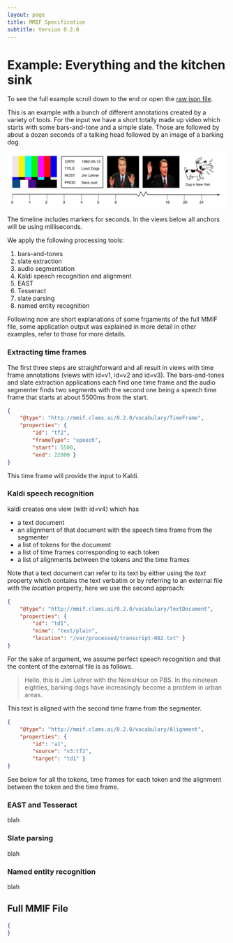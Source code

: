 ```yaml
---
layout: page
title: MMIF Specification
subtitle: Version 0.2.0
---
```


# Example: Everything and the kitchen sink

To see the full example scroll down to the end or open the [raw json file](raw.json).

This is an example with a bunch of different annotations created by a variety of tools. For the input we have  a short totally made up video which starts with some bars-and-tone and a simple slate. Those are followed by about a dozen seconds of a talking head followed by an image of a barking dog.

<img src="images/newshour-loud-dogs.jpg" />

The timeline includes markers for seconds. In the views below all anchors will be using milliseconds.

We apply the following processing tools:

1. bars-and-tones
1. slate extraction
1. audio segmentation
1. Kaldi speech recognition and alignment
1. EAST
1. Tesseract
1. slate parsing
1. named entity recognition

Following now are short explanations of some frgaments of the full MMIF file, some application output was explained in more detail in other examples, refer to those for more details.

### Extracting time frames

The first three steps are straightforward and all result in views with time frame annotations (views with id=v1, id=v2 and id=v3). The bars-and-tones and slate extraction applications each find one time frame and the audio segmenter finds two segments with the second one being a speech time frame that starts at about 5500ms from the start. 

```json
{
	"@type": "http://mmif.clams.ai/0.2.0/vocabulary/TimeFrame",
	"properties": {
		"id": "tf2",
		"frameType": "speech",
		"start": 5500,
		"end": 22000 }
}
```

This time frame will provide the input to Kaldi.

### Kaldi speech recognition

kaldi creates one view (with id=v4) which has

- a text document
- an alignment of that document with the speech time frame from the segmenter
- a list of tokens for the document
- a list of time frames corresponding to each token
- a list of alignments between the tokens and the time frames

Note that a text document can refer to its text by either using the *text* property which contains the text verbatim or by referring to an external file with the *location* property, here we use the second approach:

```json
{
	"@type": "http://mmif.clams.ai/0.2.0/vocabulary/TextDocument",
	"properties": {
		"id": "td1",
		"mime": "text/plain",
		"location": "/var/processed/transcript-002.txt" }
}
```

For the sake of argument, we assume perfect speech recognition and that the content of the external file is as follows. 

>  Hello, this is Jim Lehrer with the NewsHour on PBS. In the nineteen eighties, barking dogs have increasingly become a problem in urban areas.

This text is aligned with the second time frame from the segmenter.

```json
{
	"@type": "http://mmif.clams.ai/0.2.0/vocabulary/Alignment",
	"properties": {
		"id": "a1",
		"source": "v3:tf2",
		"target": "td1" }
}
```

See below for all the tokens, time frames for each token and the alignment between the token and the time frame.

### EAST and Tesseract

blah

### Slate parsing

blah

### Named entity recognition

blah

## Full MMIF File

```json
{
}
```




